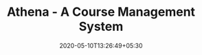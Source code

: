 ---
# Documentation: https://wowchemy.com/docs/managing-content/

title: "Athena - A Course Management System"
summary: "Confused about what courses to choose, what are the slots, Athena - the Greek Goddess of Knowledge is here to help. Built using Flask and ReactJS,
Athena has features to search, recommend courses, build timetables and forums and notice boards for courses."
authors: []
tags: [Software Engineering ,React, Flask, SocketIO]
categories: []
date: 2020-05-10T13:26:49+05:30

# Optional external URL for project (replaces project detail page).
external_link: ""

# Featured image
# To use, add an image named `featured.jpg/png` to your page's folder.
# Focal points: Smart, Center, TopLeft, Top, TopRight, Left, Right, BottomLeft, Bottom, BottomRight.
image:
  caption: ""
  focal_point: ""
  preview_only: false

# Custom links (optional).
#   Uncomment and edit lines below to show custom links.
# links:
# - name: Follow
#   url: https://twitter.com
#   icon_pack: fab
#   icon: twitter

url_code: "https://github.com/sriyash421/Athena-backend"
url_pdf: "https://github.com/sriyash421/Athena-backend/blob/master/docs/SRS_SDD.pdf"
url_slides: ""
url_video: ""

# Slides (optional).
#   Associate this project with Markdown slides.
#   Simply enter your slide deck's filename without extension.
#   E.g. `slides = "example-slides"` references `content/slides/example-slides.md`.
#   Otherwise, set `slides = ""`.
slides: ""
---